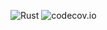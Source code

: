 ![Rust](https://github.com/lesurp/symbolrust/workflows/Rust/badge.svg)
![codecov.io](https://codecov.io/github/lesurp/symbolrust/coverage.svg?branch=master)
